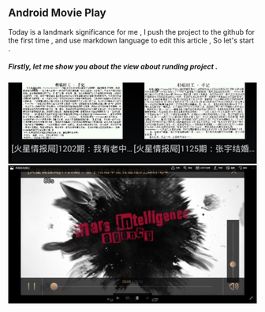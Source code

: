 ## Android Movie Play
Today is a landmark significance for me , I push the project to the github for the first time , and use markdown language to edit this article , So let's start .

##### Firstly, let me show you about the view about runding project .
![image](https://github.com/rptang/movie_play_android/blob/master/movie_gridview.png)
![image](https://github.com/rptang/movie_play_android/blob/master/movie_play.png)   